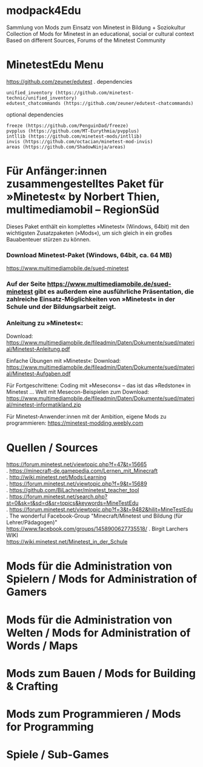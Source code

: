 # modpack4Edu
Sammlung von Mods zum Einsatz von Minetest in Bildung + Soziokultur  
Collection of Mods for Minetest in an educational, social or cultural context  
Based on different Sources, Forums of the Minetest Community 

# MinetestEdu Menu
https://github.com/zeuner/edutest
.
dependencies

    unified_inventory (https://github.com/minetest-technic/unified_inventory)
    edutest_chatcommands (https://github.com/zeuner/edutest-chatcommands)

optional dependencies

    freeze (https://github.com/PenguinDad/freeze)
    pvpplus (https://github.com/MT-Eurythmia/pvpplus)
    intllib (https://github.com/minetest-mods/intllib)
    invis (https://github.com/octacian/minetest-mod-invis)
    areas (https://github.com/ShadowNinja/areas)

# Für Anfänger:innen zusammengestelltes Paket für »Minetest« by Norbert Thien, multimediamobil – RegionSüd
Dieses Paket enthält ein komplettes »Minetest« (Windows, 64bit) mit den wichtigsten Zusatzpaketen (»Mods«), um sich gleich in ein großes Bauabenteuer stürzen zu können.

### Download Minetest-Paket (Windows, 64bit, ca. 64 MB)
https://www.multimediamobile.de/sued-minetest

### Auf der Seite https://www.multimediamobile.de/sued-minetest gibt es außerdem eine ausführliche Präsentation, die zahlreiche Einsatz-Möglichkeiten von »Minetest« in der Schule und der Bildungsarbeit zeigt.

### Anleitung zu »Minetest«:
Download: https://www.multimediamobile.de/fileadmin/Daten/Dokumente/sued/material/Minetest-Anleitung.pdf

Einfache Übungen mit »Minetest«:
Download: https://www.multimediamobile.de/fileadmin/Daten/Dokumente/sued/material/Minetest-Aufgaben.pdf

Für Fortgeschrittene: Coding mit »Mesecons« – das ist das »Redstone« in Minetest ...
Welt mit Mesecon-Beispielen zum Download: https://www.multimediamobile.de/fileadmin/Daten/Dokumente/sued/material/minetest-informatikland.zip

Für Minetest-Anwender:innen mit der Ambition, eigene Mods zu programmieren:
https://minetest-modding.weebly.com


# Quellen / Sources

https://forum.minetest.net/viewtopic.php?f=47&t=15665  
.
https://minecraft-de.gamepedia.com/Lernen_mit_Minecraft  
.
http://wiki.minetest.net/Mods:Learning  
.
https://forum.minetest.net/viewtopic.php?f=9&t=15689   
.
https://github.com/BiLachner/minetest_teacher_tool  
.
https://forum.minetest.net/search.php?st=0&sk=t&sd=d&sr=topics&keywords=MineTestEdu  
.
https://forum.minetest.net/viewtopic.php?f=3&t=9482&hilit=MineTestEdu   
.
The wonderful Facebook-Group "Minecraft/Minetest und Bildung (für Lehrer/Pädagogen)"  
https://www.facebook.com/groups/1458900627735518/
.
Birgit Larchers WIKI   
https://wiki.minetest.net/Minetest_in_der_Schule


# Mods für die Administration von Spielern / Mods for Administration of Gamers

# Mods für die Administration von Welten / Mods for Administration of Words / Maps


# Mods zum Bauen / Mods for Building & Crafting

# Mods zum Programmieren / Mods for Programming

# Spiele / Sub-Games






